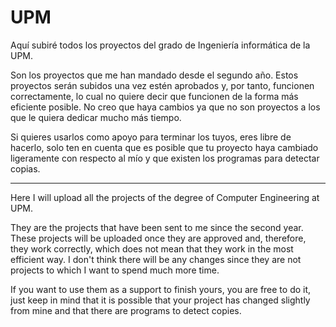 # UPM


Aquí subiré todos los proyectos del grado de Ingeniería informática de la UPM.

Son los proyectos que me han mandado desde el segundo año.
Estos proyectos serán subidos una vez estén aprobados y, por tanto, funcionen correctamente, lo cual no quiere decir que funcionen de la forma más eficiente posible. No creo que haya cambios ya que no son proyectos a los que le quiera dedicar mucho más tiempo.

Si quieres usarlos como apoyo para terminar los tuyos, eres libre de hacerlo, solo ten en cuenta que es posible que tu proyecto haya cambiado ligeramente con respecto al mío y que existen los programas para detectar copias.

-----------------------------------------------------------------------------------------------------------------------------------

Here I will upload all the projects of the degree of Computer Engineering at UPM.

They are the projects that have been sent to me since the second year.
These projects will be uploaded once they are approved and, therefore, they work correctly, which does not mean that they work in the most efficient way. I don't think there will be any changes since they are not projects to which I want to spend much more time.

If you want to use them as a support to finish yours, you are free to do it, just keep in mind that it is possible that your project has changed slightly from mine and that there are programs to detect copies.

